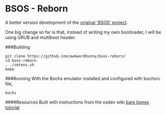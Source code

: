 BSOS - Reborn
===========
A better version development of the [original 'BSOS' project](https://github.com/aplabs/bsos).

One big change so far is that, instead of writing my own bootloader, I will be using GRUB and multiboot header.

###Building
```
git clone https://github.com/awkwardbunny/bsos-reborn/
cd bsos-reborn
. ./setenv.sh
make
```

###Running
With the Bochs emulator installed and configured with bochsrc file,
```
bochs
```

####Resources
Built with instructions from the osdev wiki [bare bones tutorial](http://wiki.osdev.org/Bare_Bones)
